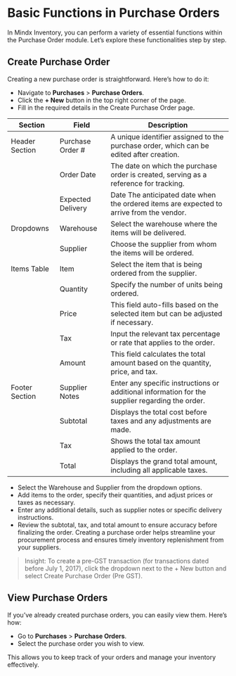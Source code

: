 # **Basic Functions in Purchase Orders**

In Mindx Inventory, you can perform a variety of essential functions within the Purchase Order module. Let’s explore these functionalities step by step.

## **Create Purchase Order**

Creating a new purchase order is straightforward. Here’s how to do it:

- Navigate to **Purchases** > **Purchase Orders**.
- Click the **+ New** button in the top right corner of the page.
- Fill in the required details in the Create Purchase Order page.

| Section        | Field             | Description                                                                                     |
| -------------- | ----------------- | ----------------------------------------------------------------------------------------------- |
| Header Section | Purchase Order #  | A unique identifier assigned to the purchase order, which can be edited after creation.         |
|                | Order Date        | The date on which the purchase order is created, serving as a reference for tracking.           |
|                | Expected Delivery | Date The anticipated date when the ordered items are expected to arrive from the vendor.        |
| Dropdowns      | Warehouse         | Select the warehouse where the items will be delivered.                                         |
|                | Supplier          | Choose the supplier from whom the items will be ordered.                                        |
| Items Table    | Item              | Select the item that is being ordered from the supplier.                                        |
|                | Quantity          | Specify the number of units being ordered.                                                      |
|                | Price             | This field auto-fills based on the selected item but can be adjusted if necessary.              |
|                | Tax               | Input the relevant tax percentage or rate that applies to the order.                            |
|                | Amount            | This field calculates the total amount based on the quantity, price, and tax.                   |
| Footer Section | Supplier Notes    | Enter any specific instructions or additional information for the supplier regarding the order. |
|                | Subtotal          | Displays the total cost before taxes and any adjustments are made.                              |
|                | Tax               | Shows the total tax amount applied to the order.                                                |
|                | Total             | Displays the grand total amount, including all applicable taxes.                                |

- Select the Warehouse and Supplier from the dropdown options.
- Add items to the order, specify their quantities, and adjust prices or taxes as necessary.
- Enter any additional details, such as supplier notes or specific delivery instructions.
- Review the subtotal, tax, and total amount to ensure accuracy before finalizing the order.
  Creating a purchase order helps streamline your procurement process and ensures timely inventory replenishment from your suppliers.

> Insight: To create a pre-GST transaction (for transactions dated before July 1, 2017), click the dropdown next to the + New button and select Create Purchase Order (Pre GST).

## **View Purchase Orders**

If you’ve already created purchase orders, you can easily view them. Here’s how:

- Go to **Purchases** > **Purchase Orders**.
- Select the purchase order you wish to view.

This allows you to keep track of your orders and manage your inventory effectively.
